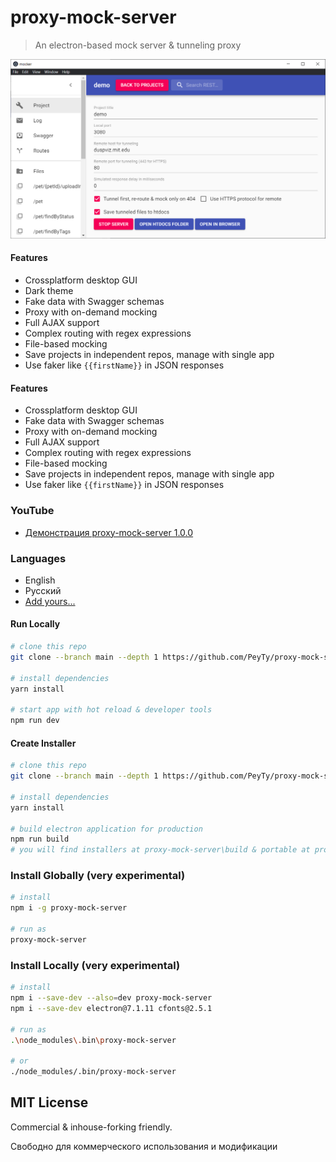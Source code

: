 # proxy-mock-server

> An electron-based mock server & tunneling proxy

[![proxy-mock-server](https://github.com/PeyTy/proxy-mock-server/raw/main/mocker.png?raw=true)](https://github.com/PeyTy/proxy-mock-server)

#### Features

- Crossplatform desktop GUI
- Dark theme
- Fake data with Swagger schemas
- Proxy with on-demand mocking
- Full AJAX support
- Complex routing with regex expressions
- File-based mocking
- Save projects in independent repos, manage with single app
- Use faker like `{{firstName}}` in JSON responses

#### Features

- Crossplatform desktop GUI
- Fake data with Swagger schemas
- Proxy with on-demand mocking
- Full AJAX support
- Complex routing with regex expressions
- File-based mocking
- Save projects in independent repos, manage with single app
- Use faker like `{{firstName}}` in JSON responses

### YouTube

- [Демонстрация proxy-mock-server 1.0.0](https://youtu.be/Hb78LMeYqns)

### Languages

- English
- Русский
- [Add yours...](https://github.com/PeyTy/proxy-mock-server/blob/dev/src/renderer/lang/languages.tsx)

#### Run Locally

``` bash
# clone this repo
git clone --branch main --depth 1 https://github.com/PeyTy/proxy-mock-server.git

# install dependencies
yarn install

# start app with hot reload & developer tools
npm run dev
```

#### Create Installer

``` bash
# clone this repo
git clone --branch main --depth 1 https://github.com/PeyTy/proxy-mock-server.git

# install dependencies
yarn install

# build electron application for production
npm run build
# you will find installers at proxy-mock-server\build & portable at proxy-mock-server\build\win-unpacked
```

### Install Globally (very experimental)

``` bash
# install
npm i -g proxy-mock-server

# run as
proxy-mock-server
```

### Install Locally (very experimental)

``` bash
# install
npm i --save-dev --also=dev proxy-mock-server
npm i --save-dev electron@7.1.11 cfonts@2.5.1

# run as
.\node_modules\.bin\proxy-mock-server

# or
./node_modules/.bin/proxy-mock-server
```

## MIT License

Commercial & inhouse-forking friendly.

Свободно для коммерческого использования и модификации
